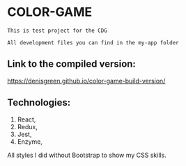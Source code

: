    # COLOR-GAME

    This is test project for the CDG

    All development files you can find in the my-app folder

   ## Link to the compiled version:

https://denisgreen.github.io/color-game-build-version/


   ## Technologies:

1. React,
2. Redux,
3. Jest,
4. Enzyme,

All styles I did without Bootstrap to show my CSS skills.